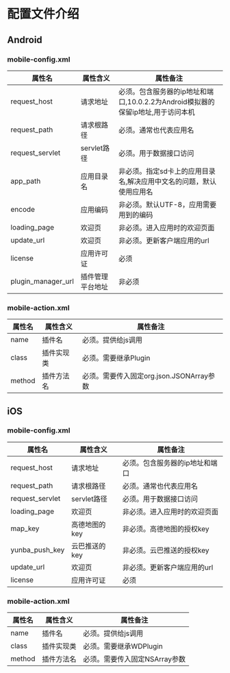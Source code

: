 # 配置文件介绍

## Android

### mobile-config.xml

| 属性名             | 属性含义         | 属性备注                                                     |
| ------------------ | ---------------- | ------------------------------------------------------------ |
| request_host       | 请求地址         | 必须。包含服务器的ip地址和端口,10.0.2.2为Android模拟器的保留ip地址,用于访问本机 |
| request_path       | 请求根路径       | 必须。通常也代表应用名                                       |
| request_servlet    | servlet路径      | 必须。用于数据接口访问                                       |
| app_path           | 应用目录名       | 非必须。指定sd卡上的应用目录名,解决应用中文名的问题，默认使用应用名 |
| encode             | 应用编码         | 非必须。默认UTF-8，应用需要用到的编码                        |
| loading_page       | 欢迎页           | 非必须。进入应用时的欢迎页面                                 |
| update_url         | 欢迎页           | 非必须。更新客户端应用的url                                  |
| license            | 应用许可证       | 必须                                                         |
| plugin_manager_url | 插件管理平台地址 | 非必须                                                       |



### mobile-action.xml

| 属性名 | 属性含义   | 属性备注                                 |
| ------ | ---------- | ---------------------------------------- |
| name   | 插件名     | 必须。提供给js调用                       |
| class  | 插件实现类 | 必须。需要继承Plugin                     |
| method | 插件方法名 | 必须。需要传入固定org.json.JSONArray参数 |



## iOS

### mobile-config.xml

| 属性名          | 属性含义      | 属性备注                                                     |
| --------------- | ------------- | ------------------------------------------------------------ |
| request_host    | 请求地址      | 必须。包含服务器的ip地址和端口 |
| request_path    | 请求根路径    | 必须。通常也代表应用名                                       |
| request_servlet | servlet路径   | 必须。用于数据接口访问                                       |
| loading_page    | 欢迎页        | 非必须。进入应用时的欢迎页面                                 |
| map_key         | 高德地图的key | 非必须。高德地图的授权key                                    |
| yunba_push_key  | 云巴推送的key | 非必须。云巴推送的授权key                                    |
| update_url      | 欢迎页        | 非必须。更新客户端应用的url                                  |
| license         | 应用许可证    | 必须                                                         |



### mobile-action.xml

| 属性名 | 属性含义   | 属性备注                      |
| ------ | ---------- | ----------------------------- |
| name   | 插件名     | 必须。提供给js调用            |
| class  | 插件实现类 | 必须。需要继承WDPlugin        |
| method | 插件方法名 | 必须。需要传入固定NSArray参数 |








<link rel="stylesheet" href="https://cdn.jsdelivr.net/npm/gitalk@1/dist/gitalk.css">
<script src="../../source/md5.min.js"></script>
<script src="https://cdn.jsdelivr.net/npm/gitalk@1/dist/gitalk.min.js"></script>
<div id="gitalk-container"></div>
<script>
  var gitalk = new Gitalk({
    "clientID": "f8eec1cd59e53d8158d2",
    "clientSecret": "83873640a1aa569a87ab8d07b210efe35b6797b8",
    "repo": "IPU-DOCUMENT",
    "owner": "luckywangyj",
    "admin": ["luckywangyj"],
    "id": md5(location.href),
    "distractionFreeMode": false  
  });
  gitalk.render("gitalk-container");
</script>


